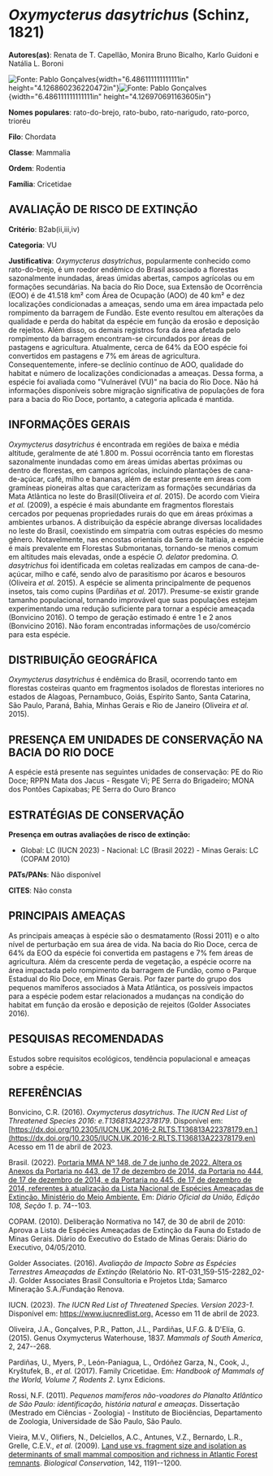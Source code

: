 # *Oxymycterus dasytrichus* (Schinz, 1821)

**Autores(as)**: Renata de T. Capellão, Monira Bruno Bicalho, Karlo Guidoni e Natália L. Boroni

![Fonte: Pablo Gonçalves](media/rId20.jpg){width="6.486111111111111in" height="4.126860236220472in"}![Fonte: Pablo Gonçalves](media/rId23.tiff){width="6.486111111111111in" height="4.126970691163605in"}

**Nomes populares**: rato-do-brejo, rato-bubo, rato-narigudo, rato-porco, trioréu

**Filo**: Chordata

**Classe**: Mammalia

**Ordem**: Rodentia

**Família**: Cricetidae

## AVALIAÇÃO DE RISCO DE EXTINÇÃO

**Critério**: B2ab(ii,iii,iv)

**Categoria**: VU

**Justificativa**: *Oxymycterus dasytrichus*, popularmente conhecido como rato-do-brejo, é um roedor endêmico do Brasil associado a florestas sazonalmente inundadas, áreas úmidas abertas, campos agrícolas ou em formações secundárias. Na bacia do Rio Doce, sua Extensão de Ocorrência (EOO) é de 41.518 km² com Área de Ocupação (AOO) de 40 km² e dez localizações condicionadas a ameaças, sendo uma em área impactada pelo rompimento da barragem de Fundão. Este evento resultou em alterações da qualidade e perda do habitat da espécie em função da erosão e deposição de rejeitos. Além disso, os demais registros fora da área afetada pelo rompimento da barragem encontram-se circundados por áreas de pastagens e agricultura. Atualmente, cerca de 64% da EOO espécie foi convertidos em pastagens e 7% em áreas de agricultura. Consequentemente, infere-se declínio contínuo de AOO, qualidade do habitat e número de localizações condicionadas a ameaças. Dessa forma,
a espécie foi avaliada como "Vulnerável (VU)" na bacia do Rio Doce. Não há informações disponíveis sobre migração significativa de populações de fora para a bacia do Rio Doce, portanto, a categoria aplicada é mantida.

## INFORMAÇÕES GERAIS

*Oxymycterus dasytrichus* é encontrada em regiões de baixa e média altitude, geralmente de até 1.800 m. Possui ocorrência tanto em florestas sazonalmente inundadas como em áreas úmidas abertas próximas ou dentro de florestas, em campos agrícolas, incluindo plantações de cana-de-açúcar, café, milho e bananas, além de estar presente em áreas com gramíneas pioneiras altas que caracterizam as formações secundárias da Mata Atlântica no leste do Brasil(Oliveira *et al.* 2015). De acordo com Vieira *et al.* (2009), a espécie é mais abundante em fragmentos florestais cercados por pequenas propriedades rurais do que em áreas próximas a ambientes urbanos. A distribuição da espécie abrange diversas localidades no leste do Brasil, coexistindo em simpatria com outras espécies do mesmo gênero. Notavelmente, nas encostas orientais da Serra de Itatiaia, a espécie é mais prevalente em Florestas Submontanas, tornando-se menos comum em altitudes mais elevadas, onde a
espécie *O.  delator* predomina. *O. dasytrichus* foi identificada em coletas realizadas em campos de cana-de-açúcar, milho e café, sendo alvo de parasitismo por ácaros e besouros (Oliveira *et al.* 2015). A espécie se alimenta principalmente de pequenos insetos, tais como cupins (Pardiñas *et al.* 2017). Presume-se existir grande tamanho populacional, tornando improvável que suas populações estejam experimentando uma redução suficiente para tornar a espécie ameaçada (Bonvicino 2016). O tempo de geração estimado é entre 1 e 2 anos (Bonvicino 2016). Não foram encontradas informações de uso/comércio para esta espécie.

## DISTRIBUIÇÃO GEOGRÁFICA

*Oxymycterus dasytrichus* é endêmica do Brasil, ocorrendo tanto em florestas costeiras quanto em fragmentos isolados de florestas interiores no estados de Alagoas, Pernambuco, Goiás, Espírito Santo, Santa Catarina, São Paulo, Paraná, Bahia, Minhas Gerais e Rio de Janeiro (Oliveira *et al.* 2015).

## PRESENÇA EM UNIDADES DE CONSERVAÇÃO NA BACIA DO RIO DOCE

A espécie está presente nas seguintes unidades de conservação: PE do Rio Doce; RPPN Mata dos Jacus - Resgate Vi; PE Serra do Brigadeiro; MONA dos Pontões Capixabas; PE Serra do Ouro Branco

## ESTRATÉGIAS DE CONSERVAÇÃO

**Presença em outras avaliações de risco de extinção:**

-   Global: LC (IUCN 2023) -   Nacional: LC (Brasil 2022) -   Minas Gerais: LC (COPAM 2010)

**PATs/PANs**: Não disponível

**CITES**: Não consta

## PRINCIPAIS AMEAÇAS

As principais ameaças à espécie são o desmatamento (Rossi 2011) e o alto nível de perturbação em sua área de vida. Na bacia do Rio Doce, cerca de 64% da EOO da espécie foi convertida em pastagens e 7% fem áreas de agricultura. Além da crescente perda de vegetação, a espécie ocorre na área impactada pelo rompimento da barragem de Fundão, como o Parque Estadual do Rio Doce, em Minas Gerais. Por fazer parte do grupo dos pequenos mamíferos associados à Mata Atlântica, os possíveis impactos para a espécie podem estar relacionados a mudanças na condição do habitat em função da erosão e deposição de rejeitos (Golder Associates 2016).

## PESQUISAS RECOMENDADAS

Estudos sobre requisitos ecológicos, tendência populacional e ameaças sobre a espécie.

## REFERÊNCIAS

Bonvicino, C.R. (2016). *Oxymycterus dasytrichus*. *The IUCN Red List of Threatened Species 2016: e.T136813A22378179*. Disponível em: [https://dx.doi.org/10.2305/IUCN.UK.2016-2.RLTS.T136813A22378179.en.](https://dx.doi.org/10.2305/IUCN.UK.2016-2.RLTS.T136813A22378179.en) Acesso em 11 de abril de 2023.

Brasil. (2022). [Portaria MMA Nº 148, de 7 de junho de 2022. Altera os Anexos da Portaria no 443, de 17 de dezembro de 2014, da Portaria no 444, de 17 de dezembro de 2014, e da Portaria no 445, de 17 de dezembro de 2014, referentes à atualização da Lista Nacional de Espécies Ameaçadas de Extinção. Ministério do Meio Ambiente.](https://in.gov.br/en/web/dou/-/portaria-mma-n-148-de-7-de-junho-de-2022-406272733) Em: *Diário Oficial da União, Edição 108, Seção 1*. p. 74--103.

COPAM. (2010). Deliberação Normativa no 147, de 30 de abril de 2010: Aprova a Lista de Espécies Ameaçadas de Extinção da Fauna do Estado de Minas Gerais. Diário do Executivo do Estado de Minas Gerais: Diário do Executivo, 04/05/2010.

Golder Associates. (2016). *Avaliação de Impacto Sobre as Espécies Terrestres Ameaçadas de Extinção* (Relatório No.  RT-031_159-515-2282_02-J). Golder Associates Brasil Consultoria e Projetos Ltda; Samarco Mineração S.A./Fundação Renova.

IUCN. (2023). *The IUCN Red List of Threatened Species. Version 2023-1.* Disponível em: <https://www.iucnredlist.org.> Acesso em 11 de abril de 2023.

Oliveira, J.A., Gonçalves, P.R., Patton, J.L., Pardiñas, U.F.G. & D'Elía, G. (2015). Genus Oxymycterus Waterhouse, 1837. *Mammals of South America*, 2, 247--268.

Pardiñas, U., Myers, P., León-Paniagua, L., Ordóñez Garza, N., Cook, J., Kryštufek, B., *et al.* (2017). Family Cricetidae. Em: *Handbook of Mammals of the World, Volume 7, Rodents 2*. Lynx Edicions.

Rossi, N.F. (2011). *Pequenos mamíferos não-voadores do Planalto Atlântico de São Paulo: identificação, história natural e ameaças*.  Dissertação (Mestrado em Ciências - Zoologia) - Instituto de Biociências, Departamento de Zoologia, Universidade de São Paulo, São Paulo.

Vieira, M.V., Olifiers, N., Delciellos, A.C., Antunes, V.Z., Bernardo, L.R., Grelle, C.E.V., *et al.* (2009). [Land use vs. fragment size and isolation as determinants of small mammal composition and richness in Atlantic Forest remnants](https://doi.org/10.1016/j.biocon.2009.02.006).  *Biological Conservation*, 142, 1191--1200.
